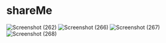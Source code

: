 # shareMe

![Screenshot (262)](https://github.com/aman-choudhary1/shareMe/assets/84157064/1e3b15e1-8377-42f7-98e8-cef3b7b7a73e)
![Screenshot (266)](https://github.com/aman-choudhary1/shareMe/assets/84157064/edc7e76c-197b-4ecf-b723-5ed90464709b)
![Screenshot (267)](https://github.com/aman-choudhary1/shareMe/assets/84157064/abed7fdc-ea3a-4424-b11f-a70aa5dfd027)
![Screenshot (268)](https://github.com/aman-choudhary1/shareMe/assets/84157064/7cdfb179-ab0e-4295-947e-9db75487e980)
